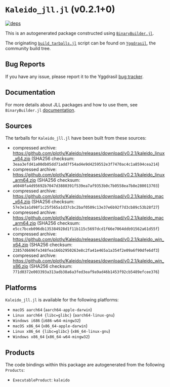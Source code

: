 # `Kaleido_jll.jl` (v0.2.1+0)

[![deps](https://juliahub.com/docs/Kaleido_jll/deps.svg)](https://juliahub.com/ui/Packages/Kaleido_jll/8Y3bT?page=2)

This is an autogenerated package constructed using [`BinaryBuilder.jl`](https://github.com/JuliaPackaging/BinaryBuilder.jl).

The originating [`build_tarballs.jl`](https://github.com/JuliaPackaging/Yggdrasil/blob/450a26f6d9d3c5078c1d5bd4d6434bb48d1cf1e2/K/Kaleido/build_tarballs.jl) script can be found on [`Yggdrasil`](https://github.com/JuliaPackaging/Yggdrasil/), the community build tree.

## Bug Reports

If you have any issue, please report it to the Yggdrasil [bug tracker](https://github.com/JuliaPackaging/Yggdrasil/issues).

## Documentation

For more details about JLL packages and how to use them, see `BinaryBuilder.jl` [documentation](https://docs.binarybuilder.org/stable/jll/).

## Sources

The tarballs for `Kaleido_jll.jl` have been built from these sources:

* compressed archive: https://github.com/plotly/Kaleido/releases/download/v0.2.1/kaleido_linux_x64.zip (SHA256 checksum: `3eaa3efd41a00db05dd71add7f54ad4e9d4259552e3f7470ac4c1a8594cea214`)
* compressed archive: https://github.com/plotly/Kaleido/releases/download/v0.2.1/kaleido_linux_arm64.zip (SHA256 checksum: `a6040fa4d95692b7047d3880391f539ea7af9353b0c7b0558ea7b8e280013703`)
* compressed archive: https://github.com/plotly/Kaleido/releases/download/v0.2.1/kaleido_mac_x64.zip (SHA256 checksum: `57e3e1a1d98f1c25f565a1d37cbc2baf0509c13e37e6b92f7d3cb89c53b28f27`)
* compressed archive: https://github.com/plotly/Kaleido/releases/download/v0.2.1/kaleido_mac_arm64.zip (SHA256 checksum: `e5cc7bceb096db135384928d1f11b115c5697dcd1f66e7064ddb91562a61d55f`)
* compressed archive: https://github.com/plotly/Kaleido/releases/download/v0.2.1/kaleido_win_x64.zip (SHA256 checksum: `22857d6696fe348fea166b2950263e8c2fa41e465a1a354f2e09a6f90dfe6df3`)
* compressed archive: https://github.com/plotly/Kaleido/releases/download/v0.2.1/kaleido_win_x86.zip (SHA256 checksum: `771d0372e003393a313adb38a6a3fed3eaf9a9ad46b1453f92cb5489efcee376`)

## Platforms

`Kaleido_jll.jl` is available for the following platforms:

* `macOS aarch64` (`aarch64-apple-darwin`)
* `Linux aarch64 {libc=glibc}` (`aarch64-linux-gnu`)
* `Windows i686` (`i686-w64-mingw32`)
* `macOS x86_64` (`x86_64-apple-darwin`)
* `Linux x86_64 {libc=glibc}` (`x86_64-linux-gnu`)
* `Windows x86_64` (`x86_64-w64-mingw32`)

## Products

The code bindings within this package are autogenerated from the following `Products`:

* `ExecutableProduct`: `kaleido`
